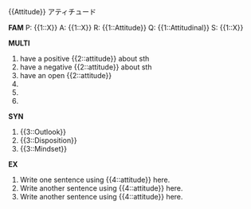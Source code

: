 {{Attitude}}
アティチュード 


**FAM**
P: {{1::X}}
A: {{1::X}}
R: {{1::Attitude}}
Q: {{1::Attitudinal}}
S: {{1::X}}

**MULTI**
1. have a positive {{2::attitude}} about sth
2. have a negative {{2::attitude}} about sth
3. have an open {{2::attitude}}
4. 
5. 
6. 

**SYN**
1. {{3::Outlook}}
2. {{3::Disposition}}
3. {{3::Mindset}}

**EX**
1. Write one sentence using {{4::attitude}} here. 
2. Write another sentence using {{4::attitude}} here.
3. Write another sentence using {{4::attitude}} here.